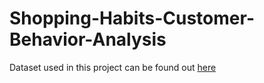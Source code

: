 # Shopping-Habits-Customer-Behavior-Analysis


Dataset used in this project can be found out [here](https://www.kaggle.com/datasets/zeesolver/consumer-behavior-and-shopping-habits-dataset/data?select=shopping_behavior_updated.csv)
